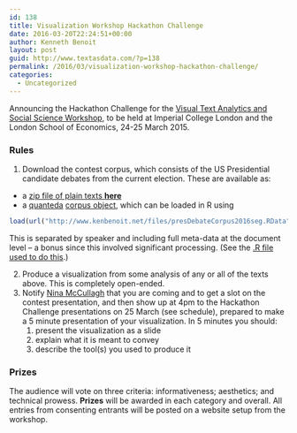```yaml
---
id: 138
title: Visualization Workshop Hackathon Challenge
date: 2016-03-20T22:24:51+00:00
author: Kenneth Benoit
layout: post
guid: http://www.textasdata.com/?p=138
permalink: /2016/03/visualization-workshop-hackathon-challenge/
categories:
  - Uncategorized
---
```

Announcing the Hackathon Challenge for the [Visual Text Analytics and Social Science Workshop](http://www3.imperial.ac.uk/newsandeventspggrp/imperialcollege/engineering/datascienceinstitute/eventssummary/event_8-3-2016-14-23-57), to be held at Imperial College London and the London School of Economics, 24-25 March 2015.

### Rules

1. Download the contest corpus, which consists of the US Presidential candidate debates from the current election. These are available as: 
  * a [zip file of plain texts **here**](http://www.kenbenoit.net/files/presidential_debates_2015-2016.zip)
  * a [quanteda](https://github.com/kbenoit/quanteda) [corpus object](http://www.kenbenoit.net/files/presidential_debates_2015-2016.zip), which can be loaded in R using

```R
load(url("http://www.kenbenoit.net/files/presDebateCorpus2016seg.RData"))
```  

This is separated by speaker and including full meta-data at the document level &#8211; a bonus since this involved significant processing. (See the [.R file used to do this](http://www.kenbenoit.net/files/create_presidential_debates_corpus.R).)
        
2. Produce a visualization from some analysis of any or all of the texts above. This is completely open-ended.
3. Notify <a title="Nina McCullagh link opens in a new window" href="mailto:N.McCullagh@lse.ac.uk" target="_blank">Nina McCullagh</a> that you are coming and to get a slot on the contest presentation, and then show up at 4pm to the Hackathon Challenge presentations on 25 March (see schedule), prepared to make a 5 minute presentation of your visualization. In 5 minutes you should: 
    1. present the visualization as a slide
    2. explain what it is meant to convey
    3. describe the tool(s) you used to produce it

### Prizes

The audience will vote on three criteria: informativeness; aesthetics; and technical prowess. **Prizes** will be awarded in each category and overall. All entries from consenting entrants will be posted on a website setup from the workshop.